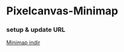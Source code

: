 # Pixelcanvas-Minimap
### setup & update URL
[Minimap indir](https://github.com/viprewad9810/Pixelcanvas-Minimap/raw/master/minimap.user.js)
